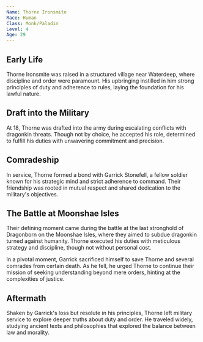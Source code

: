 ```yaml
---
Name: Thorne Ironsmite
Race: Human
Class: Monk/Paladin
Level: 4
Age: 29
---
```


## Early Life 

Thorne Ironsmite was raised in a structured village near Waterdeep, where discipline and order were paramount. His upbringing instilled in him strong principles of duty and adherence to rules, laying the foundation for his lawful nature. 


## Draft into the Military 

At 18, Thorne was drafted into the army during escalating conflicts with dragonkin threats. Though not by choice, he accepted his role, determined to fulfill his duties with unwavering commitment and precision. 


## Comradeship 

In service, Thorne formed a bond with Garrick Stonefell, a fellow soldier known for his strategic mind and strict adherence to command. Their friendship was rooted in mutual respect and shared dedication to the military's objectives. 


## The Battle at Moonshae Isles 

Their defining moment came during the battle at the last stronghold of Dragonborn on the Moonshae Isles, where they aimed to subdue dragonkin turned against humanity. Thorne executed his duties with meticulous strategy and discipline, though not without personal cost. 

In a pivotal moment, Garrick sacrificed himself to save Thorne and several comrades from certain death. As he fell, he urged Thorne to continue their mission of seeking understanding beyond mere orders, hinting at the complexities of justice.


## Aftermath 

Shaken by Garrick's loss but resolute in his principles, Thorne left military service to explore deeper truths about duty and order. He traveled widely, studying ancient texts and philosophies that explored the balance between law and morality.